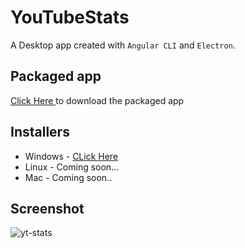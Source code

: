 # YouTubeStats

A Desktop app created with `Angular CLI` and `Electron`.

## Packaged app

<a href="https://mittalhimanshu151.000webhostapp.com/Installers/YTStats/YTStats-win32-ia32.rar">Click Here </a> to download the packaged app

## Installers

* Windows - <a href="https://drive.google.com/open?id=1VxFRzib8Xq23U7_gJxzkIMWDcX7veS44">CLick Here</a>
* Linux - Coming soon...
* Mac - Coming soon..

## Screenshot

<img src="https://mittalhimanshu151.000webhostapp.com/Images/YTStats/yt_stats.PNG" alt="yt-stats" />